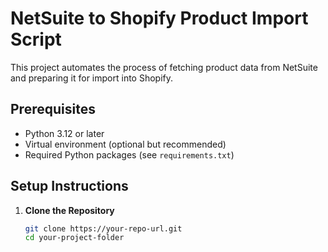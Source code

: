 # NetSuite to Shopify Product Import Script

This project automates the process of fetching product data from NetSuite and preparing it for import into Shopify.

## Prerequisites

- Python 3.12 or later
- Virtual environment (optional but recommended)
- Required Python packages (see `requirements.txt`)

## Setup Instructions

1. **Clone the Repository**

   ```bash
   git clone https://your-repo-url.git
   cd your-project-folder
